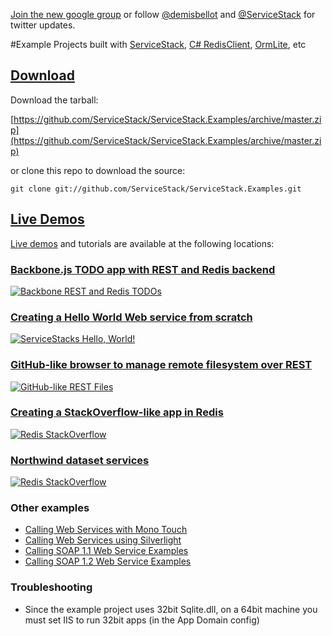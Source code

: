 [Join the new google group](http://groups.google.com/group/servicestack) or
follow [&#64;demisbellot](http://twitter.com/demisbellot) and [&#64;ServiceStack](http://twitter.com/servicestack)
for twitter updates. 

#Example Projects built with [ServiceStack](https://github.com/ServiceStack/ServiceStack), [C# RedisClient](https://github.com/ServiceStack/ServiceStack.Redis), [OrmLite](https://github.com/ServiceStack/ServiceStack.OrmLite), etc

## [Download](https://github.com/ServiceStack/ServiceStack.Examples/archive/master.zip)

Download the tarball:

[https://github.com/ServiceStack/ServiceStack.Examples/archive/master.zip](https://github.com/ServiceStack/ServiceStack.Examples/archive/master.zip)

or clone this repo to download the source:

    git clone git://github.com/ServiceStack/ServiceStack.Examples.git


## [Live Demos](https://github.com/ServiceStackApps/LiveDemos)

[Live demos](https://github.com/ServiceStackApps/LiveDemos) and tutorials are available at the following locations:

### [Backbone.js TODO app with REST and Redis backend](http://todos.servicestack.net)
[![Backbone REST and Redis TODOs](http://servicestack.net/showcase/img/todos-400x350.png)](http://todos.servicestack.net)

### [Creating a Hello World Web service from scratch](http://mono.servicestack.net/ServiceStack.Hello/)
[![ServiceStacks Hello, World!](http://servicestack.net/showcase/img/hello-400x350.png)](http://mono.servicestack.net/ServiceStack.Hello/)

### [GitHub-like browser to manage remote filesystem over REST](http://restfiles.servicestack.net)
[![GitHub-like REST Files](http://servicestack.net/showcase/img/restfiles-400x350.png)](http://restfiles.servicestack.net)

### [Creating a StackOverflow-like app in Redis](http://redisstackoverflow.servicestack.net)
[![Redis StackOverflow](http://servicestack.net/showcase/img/redisstackoverflow-400x350.png)](http://redisstackoverflow.servicestack.net)

### [Northwind dataset services](http://northwind.servicestack.net)
[![Redis StackOverflow](http://servicestack.net/showcase/img/northwind-400x350.png)](http://northwind.servicestack.net)

### Other examples
* [Calling Web Services with Mono Touch](http://mono.servicestack.net/monotouch/remote-info/)
* [Calling Web Services using Silverlight](http://mono.servicestack.net/ServiceStack.Examples.Clients/Silverlight.htm)
* [Calling SOAP 1.1 Web Service Examples](http://mono.servicestack.net/ServiceStack.Examples.Clients/Soap11.aspx)
* [Calling SOAP 1.2 Web Service Examples](http://mono.servicestack.net/ServiceStack.Examples.Clients/Soap12.aspx)


### Troubleshooting

- Since the example project uses 32bit Sqlite.dll, on a 64bit machine you must set IIS to run 32bit apps (in the App Domain config)
